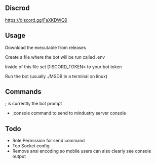 ## Discrod
https://discord.gg/FaXKDWQ9

## Usage
Download the executable from releases

Create a file where the bot will be run called .env

Inside of this file set DISCORD_TOKEN= to your bot token 

Run the bot (usually ./MSDB in a terminal on linux)

## Commands
; is currently the bot prompt

- ;console command to send to mindustry server console


## Todo
- Role Permission for send command
- Tcp Socket config
- Remove ansi encoding so mobile users can also clearly see console output
